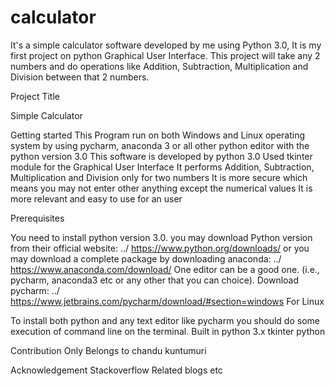 # calculator
It's a simple calculator software developed by me using Python 3.0, It is my first project on python Graphical User Interface. This project will take any 2 numbers and do operations like Addition, Subtraction, Multiplication and Division between that 2 numbers.

Project Title

Simple Calculator

Getting started
This Program run on both Windows and Linux operating system by using pycharm, anaconda 3 or all other python editor with the python version 3.0
This software is developed by python 3.0
Used tkinter module for the Graphical User Interface
It performs Addition, Subtraction, Multiplication and Division only for two numbers
It is more secure which means you may not enter other anything except the numerical values
It is more relevant and easy to use for an user

Prerequisites

You need to install python version 3.0. you may download Python version from their official website: ../ https://www.python.org/downloads/
or you may download a complete package by downloading anaconda: ../ https://www.anaconda.com/download/
One editor can be a good one. (i.e., pycharm, anaconda3 etc or any other that you can choice). Download pycharm: ../ https://www.jetbrains.com/pycharm/download/#section=windows
For Linux

To install both python and any text editor like pycharm you should do some execution of command line on the terminal.
Built in
python 3.x
tkinter python

Contribution
Only Belongs to chandu kuntumuri

Acknowledgement
Stackoverflow
Related blogs
etc
